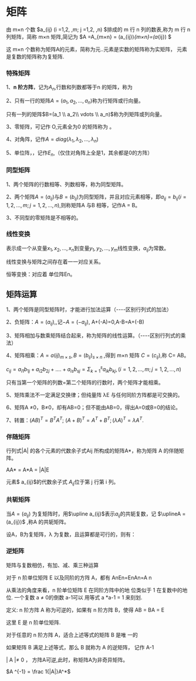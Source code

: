 # 矩阵

由 m×n 个数 $a_{ij} (i =1,2, ,m; j =1,2, ,n) $排成的 m 行 n 列的数表,称为 m 行 n 列矩阵，简称 m×n 矩阵,简记为 $A =A_{m×n} = (a_{ij})_{m×n}=(a_{ij}) $

这 m×n 个数称为矩阵A的元素，简称为元..元素是实数的矩阵称为实矩阵， 元素是复数的矩阵称为复矩阵. 

### 特殊矩阵

1、**n 阶方阵**，记为$A_n$,行数和列数都等于n 的矩阵，称为

2、只有一行的矩阵$A=(a_1,a_2,…,a_n)$称为行矩阵或行向量。

只有一列的矩阵$B=(a_1 \\ a_2\\ vdots \\ a_n)$称为列矩阵或列向量。

3、零矩阵，可记作 O,元素全为0 的矩阵称为 。

4、对角阵，记作$A=diag(\lambda_1,\lambda_2,…,\lambda_n)$

5、单位阵，，记作$E_n$,（仅住对角阵上全是1，其余都是0的方阵）

### 同型矩阵

1、两个矩阵的行数相等、列数相等，称为同型矩阵。

2、两个矩阵$A=(a_{ij})$与$B=(b_{ij})$为同型矩阵，并且对应元素相等，即$a_{ij}=b_{ij}(i=1,2,…,m;j=1,2,…,n)$,则称矩阵A 与B 相等，记作A = B。

3、不同型的零矩阵是不相等的。

### 线性变换

表示成一个从变量$x_1,x_2,…,x_n$到变量$y_1,y_2,…,y_m$线性变换，$a_{ij}$为常数。

线性变换与矩阵之间存在着一一对应关系。

恒等变换：对应着 单位阵En。

## 矩阵运算

1、两个矩阵是同型矩阵时，才能进行加法运算（----区别行列式的加法）

2、负矩阵：$A=(a_{ij}),$,记$-A=(-a_{ij})$, A+(-A)=0,A-B=A+(-B)

3、矩阵相加与数乘矩阵结合起来，称为矩阵的线性运算。（----区别行列式的乘法）

4、矩阵相乘：$A = a(ij)_{m×s}, B =(b_{ij})_{s×n}$ ,得到 m×n 矩阵 $C = (c_{ij})$,称 C= AB。

$c_{ij}=a_{i1}b_{1j}+a_{i2}b_{2j}+....+a_{is}b_{sj}=\Sigma_{k=1}^{s}a_{ik}b_{kj},(i=1,2,…,m;j=1,2,…,n)$

只有当第一个矩阵的列数=第二个矩阵的行数时，两个矩阵才能相乘。

5、矩阵乘法不一定满足交换律；但纯量阵 λE 与任何同阶方阵都是可交换的。

6、矩阵A ≠0，B≠0，却有AB=0；但不能由AB=0，得出A=0或B=0的结论。

7、转置：$(AB)^T = B^TA^T$; $(A+B)^T =A^T + B^T; (λA)^T = λA^T$.

### 伴随矩阵

行列式|A| 的各个元素的代数余子式Aij 所构成的矩阵A*，称为矩阵 A 的伴随矩阵。

AA* = A*A = |A|E

元素$ a_{ij}$的代数余子式 $A_{ij}$位于第 j 行第 i 列。

### 共轭矩阵

当$A = (a_{ij})$ 为复矩阵时，用$\upline a_{ij}$表示$a_{ij}$的共轭复数，记 $\uplineA = (a_{ij})$ ,称A 的共轭矩阵。

设A，B为复矩阵，λ 为复数，且运算都是可行的，则有：

 

### 逆矩阵

矩阵与复数相仿，有加、减、乘三种运算 

对于 n 阶单位矩阵 E 以及同阶的方阵 A，都有 AnEn=EnAn=A n

从乘法的角度来看，n 阶单位矩阵 E 在同阶方阵中的地 位类似于 1 在复数中的地位. 一个复数 a ≠ 0的倒数 a-1可以 用等式 a *a-1 = 1 来刻划. 

定义: n 阶方阵 A 称为可逆的，如果有 n 阶方阵 B，使得 AB  = BA  = E 

这里 E 是 n 阶单位矩阵. 

对于任意的 n 阶方阵 A，适合上述等式的矩阵 B 是唯 一的 

如果矩阵 B 满足上述等式，那么 B 就称为 A 的逆矩阵， 记作 A-1 

| A |≠ 0  ， 方阵A可逆,此时，称矩阵A为非奇异矩阵。

$A ^{-1} = \frac 1{|A|}A^*$
